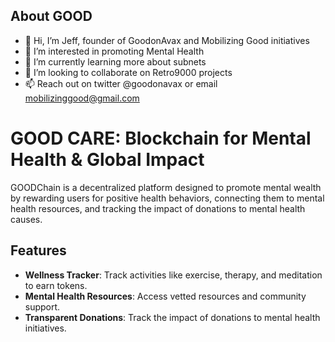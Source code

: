 ## About GOOD

- 👋 Hi, I’m Jeff, founder of GoodonAvax and Mobilizing Good initiatives
- 👀 I’m interested in promoting Mental Health
- 🌱 I’m currently learning more about subnets
- 💞️ I’m looking to collaborate on Retro9000 projects
- 📫 Reach out on twitter @goodonavax or email mobilizinggood@gmail.com

# GOOD CARE: Blockchain for Mental Health & Global Impact

GOODChain is a decentralized platform designed to promote mental wealth by rewarding users for positive health behaviors, connecting them to mental health resources, and tracking the impact of donations to mental health causes.

## Features
- **Wellness Tracker**: Track activities like exercise, therapy, and meditation to earn tokens.
- **Mental Health Resources**: Access vetted resources and community support.
- **Transparent Donations**: Track the impact of donations to mental health initiatives.

<!---
MobilizingGood-DAO/MobilizingGood-DAO is a ✨ special ✨ repository because its `README.md` (this file) appears on your GitHub profile.
You can click the Preview link to take a look at your changes.
--->
